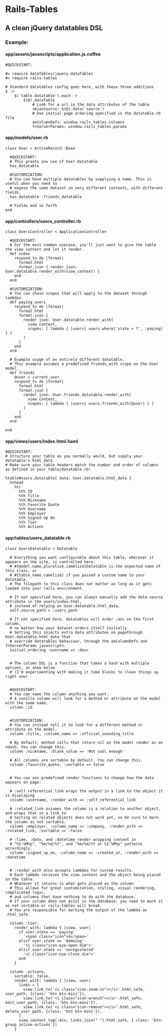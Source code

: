 Rails-Tables
===========

A clean jQuery datatables DSL
-----------------------------

### Example: ###

#### app/assets/javascripts/application.js.coffee ####

    #QUICKSTART:

    #= require dataTables/jquery.dataTables
    #= require rails-tables
    
    # Standard datatables config goes here, with these three additions
    $ ->
        $('table.datatable').each ->
            $(@).dataTable
                # Look for a url in the data attributes of the table
                sAjaxSource: $(@).data('source')
                # Use initial page ordering specified in the datatable.rb file
                aoColumnDefs: window.rails_tables.columns
                fnServerParams: window.rails_tables.params

#### app/models/user.rb ####

    class User < ActiveRecord::Base

      #QUICKSTART:
      # This grants you use of User.datatable
      has_datatable

      #CUSTOMIZATION:
      # You can have multiple datatables by supplying a name. This is useful when you need to
      # expose the same dataset in very different contexts, with different fields.
      has_datatable :friends_datatable

      # Fields and so forth
    end


#### app/controllers/users_controller.rb ####

    class UsersController < ApplicationController

      #QUICKSTART:
      # For the most common usecase, you'll just want to give the table the view context and let it render.
      def index
        respond_to do |format|
          format.html
          format.json { render json: User.datatable.render_with(view_context) }
        end
      end

      #CUSTOMIZATION:
      # You can chain scopes that will apply to the dataset through lambdas.
      def paying_users
        respond_to do |format|
          format.html
          format.json {
            render json: User.datatable.render_with(
              view_context,
              scopes: [ lambda { |users| users.where('state = ?', :paying) } ]
            )
          }
        end
      end

      # Example usage of an entirely different datatable.
      # This example assumes a predefined friends_with scope on the User model.
      def friends
        @user = current_user
        respond_to do |format|
          format.html
          format.json { 
            render json: User.friends_datatable.render_with(
              view_context,
              scopes: [ lambda { |users| users.friends_with(@user) } ]
            )
          }
        end
      end

    end

#### app/views/users/index.html.haml ####

    #QUICKSTART:
    # Structure your table as you normally would, but supply your datatable's html_data.
    # Make sure your table headers match the number and order of columns as defined in your table/datatable.rb!

    %table#users.datatable{ data: User.datatable.html_data }
      %thead
        %tr
          %th ID
          %th Title
          %th Nickname
          %th Favorite Quote
          %th Username
          %th Employer
          %th Signed Up On
          %th Tier
          %th Actions

#### app/tables/users_datatable.rb ####

    class UsersDatatable < Datatable

      # Everything you want configurable about this table, wherever it appears on the site, is controlled here.
      # #{model.name.pluralize.camelize}Datatable is the expected name of this class, or
      # #{table_name.camelize} if you passed a custom name to your datatable.
      # The filepath to this class does not matter as long as it gets loaded into your rails environment.
      
      # If not specified here, you can always manually add the data-source attribute in the users/index.html,
      # instead of relying on User.datatable.html_data.
      self.source_path = :users_path

      # If not specified here, datatables will order :asc on the first column,
      # no matter how your dataset orders itself initially.
      # Setting this injects extra data attributes on pagethrough User.datatable.html_data that
      # override datatables behaviour, through the aoColumnDefs and fnServerParams javascripts.
      initial_ordering :username => :desc


      # The column DSL is a function that takes a hash with multiple options, as show below
      # (I'm experimenting with making it take blocks to clean things up right now)


      #QUICKSTART:
      # You can name the column anything you want.
      # A vanilla column will look for a method or attribute on the model with the same name.
      column :id


      #CUSTOMIZATION:
      # You can instead tell it to look for a different method or attribute on the model.
      column :title, :column_name => :official_sounding_title

      # By default, method calls that return nil on the model render as an ndash. You can change this.
      column :nickname, :blank_value => 'Not cool enough'

      # All columns are sortable by default. You can change this.
      column :favorite_quote, :sortable => false


      # You can use predefined render functions to change how the data appears on page:

      # :self_referential_link wraps the output in a link_to the object it is displaying
      column :username, :render_with => :self_referential_link

      # :related_link assumes the column is a relation to another object, and wraps that in a link_to
      # Sorting on related objects does not work yet, so be sure to mark the column as not sortable.
      column :employer, :column_name => :company, :render_with => :related_link, :sortable => :false

      # :time, :date, and :datetime render wrapping content in
      # "%I:%M%p", "%m/%d/%Y", and "%m/%d/%Y at %I:%M%p" patterns accordingly.
      column :signed_up_on, :column_name => :created_at, :render_with => :datetime


      # :render_with also accepts lambdas for custom results.
      # Each lambda recieves the view context and the object being placed on the table.
      # Whatever it returns is what gets placed on the column
      # This allows for great customization, styling, visual rendering, complicated logic,
      # and columns that have nothing to do with the database.
      # If your column does not exist in the database, you need to mark it as not sortable or rails-tables will break.
      # You are responsible for marking the output of the lambda as .html_safe.

      column :tier,
        render_with: lambda { |view, user|
          if user.state == 'paying'
            '<span class="icon">$</span>'
          elsif user.state == 'demoing'
            '<i class="icon-eye-open dim">'
          elsif user.state == 'unregistered'
            '<i class="icon-eye-close dim">'
          end
        }

      column :actions,
        sortable: false,
        render_with: lambda { |view, user|
          links = [
            view.link_to('<i class="icon-zoom-in"></i>'.html_safe, user_path, {class: 'btn btn-mini'}),
            view.link_to('<i class="icon-wrench"></i>'.html_safe, edit_user_path, {class: 'btn btn-mini'}),
            view.link_to('<i class="icon-remove"></i>'.html_safe, delete_user_path, {class: 'btn btn-mini'}),
          ]
          view.content_tag(:div, links.join(" ").html_safe, { class: 'btn-group inline-actions'})
        }